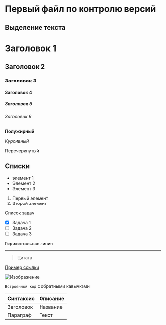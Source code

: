 # Первый файл по контролю версий


## Выделение текста

# Заголовок 1
## Заголовок 2
### Заголовок 3
#### Заголовок 4
##### Заголовок 5
###### Заголовок 6

**Полужирный**

*Курсивный*

~~Перечеркнутый~~

## Списки
* элемент 1
* Элемент 2
* Элемент 3


1. Первый элемент
2. Второй элемент

Список задач
- [x] Задача 1
- [  ] Задача 2
- [  ] Задача 3

Горизонтальная линия

------
> Цитата

[Пример ссылки](http://example.com)

![Изображение](image.png)

`Встроенный код` с обратными кавычками

| Синтаксис | Описание |
| ------ | ----------- |
| Заголовок | Название |
| Параграф | Текст |
